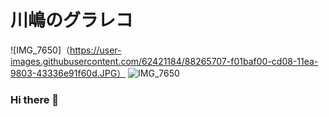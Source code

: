 # 川嶋のグラレコ
![IMG_7650]（https://user-images.githubusercontent.com/62421184/88265707-f01baf00-cd08-11ea-9803-43336e91f60d.JPG）
![IMG_7650](https://user-images.githubusercontent.com/62421184/88265736-f9a51700-cd08-11ea-955a-0365e4174d5b.jpg)

### Hi there 👋

<!--
**Ayaka0324/Ayaka0324** is a ✨ _special_ ✨ repository because its `README.md` (this file) appears on your GitHub profile.

Here are some ideas to get you started:

- 🔭 I’m currently working on ...
- 🌱 I’m currently learning ...
- 👯 I’m looking to collaborate on ...
- 🤔 I’m looking for help with ...
- 💬 Ask me about ...
- 📫 How to reach me: ...
- 😄 Pronouns: ...
- ⚡ Fun fact: ...
-->
